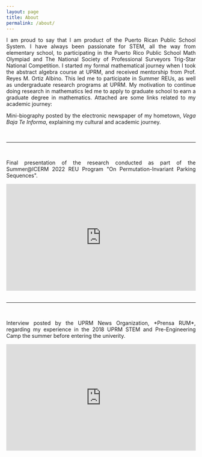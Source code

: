 ```yaml
---
layout: page
title: About
permalink: /about/
---
```

<p align="justify">
I am proud to say that I am product of the Puerto Rican Public School System. I have always been passionate for STEM, all the way from elementary school, 
to participating in the Puerto Rico Public School Math Olympiad and The National Society of Professional Surveyors Trig-Star National Competition. I started
my formal mathematical journey when I took the abstract algebra course at UPRM, and received mentorship from Prof. Reyes M. Ortiz Albino. This led me to participate 
in Summer REUs, as well as undergraduate research programs at UPRM. My motivation to continue doing research in mathematics led me to apply to graduate
school to earn a graduate degree in mathematics. Attached are some links related to my academic journey:
</p>
<p align="justify">
Mini-biography posted by the electronic newspaper of my hometown, <i>Vega Baja Te Informa</i>, explaining my cultural and academic journey.
</p>

<div id="fb-root"></div>
<script async defer crossorigin="anonymous" src="https://connect.facebook.net/en_US/sdk.js#xfbml=1&version=v17.0" nonce="XYZ"></script>

<!-- Fully centered Facebook embed -->
<div style="max-width: 560px; width: 100%; margin: 0 auto; text-align: center;">
  <div class="fb-post" 
       data-href="https://www.facebook.com/vegabajateinforma/posts/642005397959682" 
       data-show-text="true" 
       data-width="100%">
  </div>
</div>

<br>
<hr>
<br>

<p align="justify">
Final presentation of the research conducted as part of the Summer@ICERM 2022 REU Program "On Permutation-Invariant Parking Sequences".
</p>

<!-- Panopto responsive embed -->
<div style="position: relative; padding-bottom: 56.25%; height: 0; overflow: hidden; max-width: 100%; margin: 0 auto;">
  <iframe 
    src="https://brown.hosted.panopto.com/Panopto/Pages/Embed.aspx?id=2e350578-3784-48d7-abfc-aee70108ed63&autoplay=false&offerviewer=true&showtitle=false&showbrand=false&start=0"
    frameborder="0" allowfullscreen
    style="position: absolute; top: 0; left: 0; width: 100%; height: 100%; border:none;">
  </iframe>
</div>

<br>
<hr>
<br>

<p align="justify">
Interview posted by the UPRM News Organization, *Prensa RUM*, regarding my experience in the 2018 UPRM STEM and Pre-Engineering Camp the summer before entering the univerity.
</p>

<!-- YouTube responsive embed -->
<div style="position: relative; padding-bottom: 56.25%; height: 0; overflow: hidden; max-width: 100%; margin: 0 auto;">
  <iframe 
    src="https://www.youtube.com/embed/sNTfmJjSI60?start=144"
    title="YouTube video player"
    frameborder="0"
    allow="accelerometer; autoplay; clipboard-write; encrypted-media; gyroscope; picture-in-picture; web-share"
    allowfullscreen
    style="position: absolute; top: 0; left: 0; width: 100%; height: 100%;">
  </iframe>
</div>

